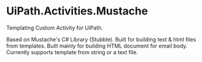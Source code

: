 # UiPath.Activities.Mustache

Templating Custom Activity for UiPath.

Based on Mustache's C# Library (Stubble). Built for building text & html files from templates. Built mainly for building HTML document for email body. Currently supports template from string or a text file.